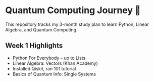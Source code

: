 # Quantum Computing Journey 🚀

This repository tracks my 3-month study plan to learn Python, Linear Algebra, and Quantum Computing.

## Week 1 Highlights
- Python For Everybody – up to Lists
- Linear Algebra: Vectors (Khan Academy)
- Installed Qiskit, ran 101 tutorial
- Basics of Quantum Info: Single Systems
